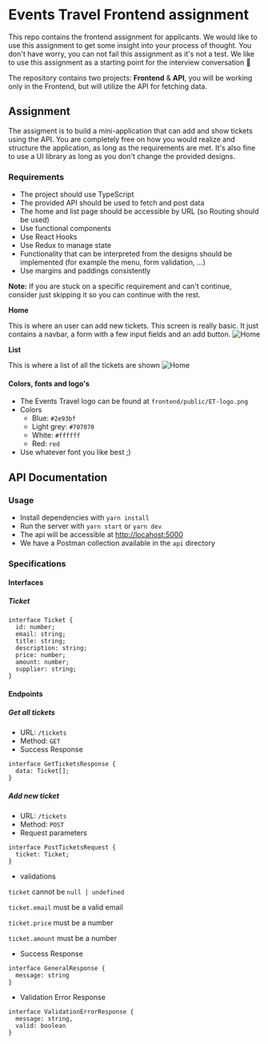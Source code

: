 # Events Travel Frontend assignment

This repo contains the frontend assignment for applicants. We would like to use this assignment to get some insight into your process of thought. You don't have worry, you can not fail this assignment as it's not a test. We like to use this assignment as a starting point for the interview conversation 🙂

The repository contains two projects: **Frontend** & **API**, you will be working only in the Frontend, but will utilize the API for fetching data.

## Assignment

The assigment is to build a mini-application that can add and show tickets using the API. You are completely free on how you would realize and structure the application, as long as the requirements are met. It's also fine to use a UI library as long as you don't change the provided designs.

### Requirements

- The project should use TypeScript
- The provided API should be used to fetch and post data
- The home and list page should be accessible by URL (so Routing should be used)
- Use functional components
- Use React Hooks
- Use Redux to manage state
- Functionality that can be interpreted from the designs should be implemented (for example the menu, form validation, ...)
- Use margins and paddings consistently

**Note:** If you are stuck on a specific requirement and can't continue, consider just skipping it so you can continue with the rest.

**Home**

This is where an user can add new tickets. This screen is really basic. It just contains a navbar, a form with a few input fields and an add button.
![Home](https://firebasestorage.googleapis.com/v0/b/fe-assignment-d05f6.appspot.com/o/ticket-form.png?alt=media&token=3657cf34-7bf9-4d58-a74e-a85796ddaf57)

**List**

This is where a list of all the tickets are shown
![Home](https://firebasestorage.googleapis.com/v0/b/fe-assignment-d05f6.appspot.com/o/ticket-list.png?alt=media&token=976758f0-c167-4d95-8215-2e64498a28bc)

#### Colors, fonts and logo's

- The Events Travel logo can be found at `frontend/public/ET-logo.png`
- Colors
  - Blue: `#2e93bf`
  - Light grey: `#707070`
  - White: `#ffffff`
  - Red: `red`
- Use whatever font you like best ;)

## API Documentation

### Usage

- Install dependencies with `yarn install`
- Run the server with `yarn start` or `yarn dev`
- The api will be accessible at [http://locahost:5000](http://localhost:5000 ) 
- We have a Postman collection available in the `api` directory

### Specifications

#### Interfaces

##### Ticket

```
interface Ticket {
  id: number;
  email: string;
  title: string;
  description: string;
  price: number;
  amount: number;
  supplier: string;
}
```

#### Endpoints

##### Get all tickets

- URL:
  `/tickets`
- Method:
  `GET`
- Success Response

```
interface GetTicketsResponse {
  data: Ticket[];
}
```

##### Add new ticket

- URL:
  `/tickets`
- Method:
  `POST`
- Request parameters

```
interface PostTicketsRequest {
  ticket: Ticket;
}
```

- validations

`ticket` cannot be `null | undefined`

`ticket.email` must be a valid email

`ticket.price` must be a number

`ticket.amount` must be a number

- Success Response

```
interface GeneralResponse {
  message: string
}
```

- Validation Error Response

```
interface ValidationErrorResponse {
  message: string,
  valid: boolean
}
```

